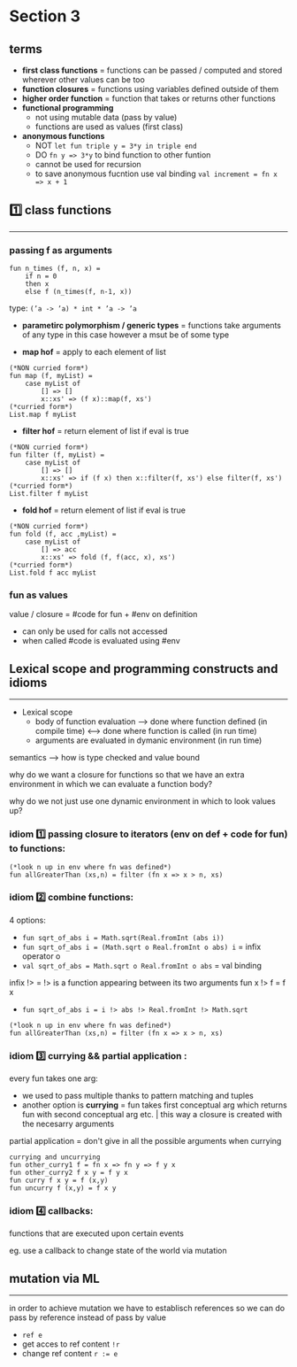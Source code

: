 # Section 3

## terms

- **first class functions** = functions can be passed / computed and stored wherever other values can be too
- **function closures** = functions using variables defined outside of them
- **higher order function** = function that takes or returns other functions
- **functional programming**
  - not using mutable data (pass by value)
  - functions are used as values (first class)
- **anonymous functions**
  - NOT `let fun triple y = 3*y in triple end`
  - DO `fn y => 3*y` to bind function to other funtion
  - cannot be used for recursion
  - to save anonymous fucntion use val binding `val increment = fn x => x + 1`

## 1️⃣ class functions
---
### **passing f as arguments**

<pre>
<code>fun n_times (f, n, x) =
    if n = 0
    then x
    else f (n_times(f, n-1, x))</code>
</pre>

type: `(’a -> ’a) * int * ’a -> ’a`

- **parametirc polymorphism / generic types** = functions take arguments of any type in this case however a msut be of some type

- **map hof** = apply to each element of list

<pre>
<code>(*NON curried form*)
fun map (f, myList) = 
    case myList of 
        [] => []
        x::xs' => (f x)::map(f, xs')
(*curried form*)
List.map f myList</code>
</pre>

- **filter hof** = return element of list if eval is true

<pre>
<code>(*NON curried form*)
fun filter (f, myList) = 
    case myList of 
        [] => []
        x::xs' => if (f x) then x::filter(f, xs') else filter(f, xs')
(*curried form*)
List.filter f myList</code>
</pre>

- **fold hof** = return element of list if eval is true

<pre>
<code>(*NON curried form*)
fun fold (f, acc ,myList) = 
    case myList of 
        [] => acc
        x::xs' => fold (f, f(acc, x), xs')
(*curried form*)
List.fold f acc myList</code>
</pre>

### **fun as values**

value / closure = #code for fun + #env on definition

- can only be used for calls not accessed
- when called #code is evaluated using #env

## Lexical scope and programming constructs and idioms
---

- Lexical scope
  - body of function evaluation --> done where function defined (in compile time) <--> done where function is called (in run time)
  - arguments are evaluated in dymanic environment (in run time)

semantics --> how is type checked and value bound

why do we want a closure for functions so that we have an extra environment in which we can evaluate a function body?

why do we not just use one dynamic environment in which to look values up? 

### idiom 1️⃣ passing closure to iterators (env on def + code for fun) to functions:

<pre><code>(*look n up in env where fn was defined*)
fun allGreaterThan (xs,n) = filter (fn x => x > n, xs)</code></pre>

### idiom 2️⃣ combine functions:

4 options:
- `fun sqrt_of_abs i = Math.sqrt(Real.fromInt (abs i))` 
- `fun sqrt_of_abs i = (Math.sqrt o Real.fromInt o abs) i` = infix operator o
- `val sqrt_of_abs = Math.sqrt o Real.fromInt o abs` = val binding

infix !> = !> is a function appearing between its two arguments
fun x !> f = f x

- `fun sqrt_of_abs i = i !> abs !> Real.fromInt !> Math.sqrt`

<pre><code>(*look n up in env where fn was defined*)
fun allGreaterThan (xs,n) = filter (fn x => x > n, xs)</code></pre>

### idiom 3️⃣ currying && partial application :

every fun takes one arg:

- we used to pass multiple thanks to pattern matching and tuples
- another option is **currying** = fun takes first conceptual arg which returns fun with second conceptual arg etc. 
  | this way a closure is created with the necesarry arguments 

partial application = don't give in all the possible arguments when currying

<pre><code>currying and uncurrying 
fun other_curry1 f = fn x => fn y => f y x
fun other_curry2 f x y = f y x
fun curry f x y = f (x,y)
fun uncurry f (x,y) = f x y
</code></pre>

### idiom 4️⃣ callbacks:

functions that are executed upon certain events

eg. use a callback to change state of the world via mutation 

## mutation via ML 
---

in order to achieve mutation we have to establisch references so we can do pass by reference instead of pass by value
- `ref e`
- get acces to ref content `!r`
- change ref content `r := e`


